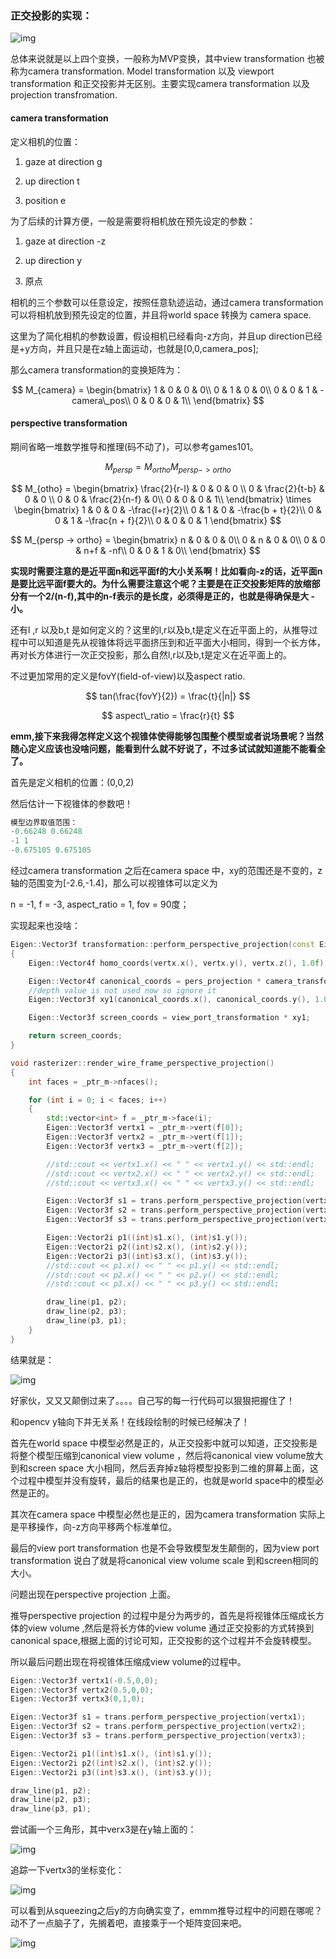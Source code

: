 ### 正交投影的实现：

![img](../img/7.PNG)

总体来说就是以上四个变换，一般称为MVP变换，其中view transformation 也被称为camera transformation. Model transformation 以及 viewport transformation 和正交投影并无区别。主要实现camera transformation 以及 projection transfromation.

#### camera transformation

定义相机的位置：

1. gaze at direction g

2. up direction t

3. position e

为了后续的计算方便，一般是需要将相机放在预先设定的参数：

1. gaze at direction -z

2. up direction y

3. 原点

相机的三个参数可以任意设定，按照任意轨迹运动，通过camera transformation可以将相机放到预先设定的位置，并且将world space 转换为 camera space.

这里为了简化相机的参数设置，假设相机已经看向-z方向，并且up direction已经是+y方向，并且只是在z轴上面运动，也就是[0,0,camera_pos];

那么camera transformation的变换矩阵为：

$$
M_{camera} = 
\begin{bmatrix}
1 & 0 & 0 & 0\\
0 & 1 & 0 & 0\\
0 & 0 & 1 & -camera\_pos\\
0 & 0 & 0 & 1\\
\end{bmatrix}
$$

#### perspective transformation

期间省略一堆数学推导和推理(码不动了)，可以参考games101。

$$
M_{persp} = M_{ortho} M_{persp -> ortho}
$$

$$
M_{otho} =
\begin{bmatrix}
\frac{2}{r-l} & 0 & 0 & 0 \\
0 & \frac{2}{t-b} & 0 & 0 \\
0 & 0 & \frac{2}{n-f} & 0\\
0 & 0 & 0 & 1\\
\end{bmatrix}
\times
\begin{bmatrix}
1 & 0 & 0 & -\frac{l+r}{2}\\
0 & 1 & 0 & -\frac{b + t}{2}\\
0 & 0 & 1 & -\frac{n + f}{2}\\
0 & 0 & 0 & 1 
\end{bmatrix}
$$

$$
M_{persp -> ortho} =
\begin{bmatrix}
n & 0 & 0 & 0\\
0 & n & 0 & 0\\
0 & 0 & n+f & -nf\\
0 & 0 & 1 & 0\\
\end{bmatrix}
$$

**实现时需要注意的是近平面n和远平面f的大小关系啊！比如看向-z的话，近平面n是要比远平面f要大的。为什么需要注意这个呢？主要是在正交投影矩阵的放缩部分有一个2/(n-f),其中的n-f表示的是长度，必须得是正的，也就是得确保是大 - 小。**

还有l ,r 以及b,t 是如何定义的？这里的l,r以及b,t是定义在近平面上的，从推导过程中可以知道是先从视锥体将远平面挤压到和近平面大小相同，得到一个长方体，再对长方体进行一次正交投影，那么自然l,r以及b,t是定义在近平面上的。

不过更加常用的定义是fovY(field-of-view)以及aspect ratio.

$$
tan(\frac{fovY}{2}) = \frac{t}{|n|}
$$

$$
aspect\_ratio = \frac{r}{t}
$$

**emm,接下来我得怎样定义这个视锥体使得能够包围整个模型或者说场景呢？当然随心定义应该也没啥问题，能看到什么就不好说了，不过多试试就知道能不能看全了。**

首先是定义相机的位置：(0,0,2)

然后估计一下视锥体的参数吧！

```cpp
模型边界取值范围：
-0.66248 0.66248
-1 1
-0.675105 0.675105
```

经过camera transformation 之后在camera space 中，xy的范围还是不变的，z轴的范围变为[-2.6,-1.4]，那么可以视锥体可以定义为

n = -1, f = -3, aspect_ratio = 1, fov = 90度；                                                                                                                                                              

实现起来也没啥：

```cpp
Eigen::Vector3f transformation::perform_perspective_projection(const Eigen::Vector3f& vertx)
{
    Eigen::Vector4f homo_coords(vertx.x(), vertx.y(), vertx.z(), 1.0f);

    Eigen::Vector4f canonical_coords = pers_projection * camera_transformation * model_transformation * homo_coor            ds;
    //depth value is not used now so ignore it
    Eigen::Vector3f xy1(canonical_coords.x(), canonical_coords.y(), 1.0f);

    Eigen::Vector3f screen_coords = view_port_transformation * xy1;

    return screen_coords;
}
```

```cpp
void rasterizer::render_wire_frame_perspective_projection()
{
    int faces = _ptr_m->nfaces();

    for (int i = 0; i < faces; i++)
    {
        std::vector<int> f = _ptr_m->face(i);
        Eigen::Vector3f vertx1 = _ptr_m->vert(f[0]);
        Eigen::Vector3f vertx2 = _ptr_m->vert(f[1]);
        Eigen::Vector3f vertx3 = _ptr_m->vert(f[2]);

        //std::cout << vertx1.x() << " " << vertx1.y() << std::endl;
        //std::cout << vertx2.x() << " " << vertx2.y() << std::endl;
        //std::cout << vertx3.x() << " " << vertx3.y() << std::endl;

        Eigen::Vector3f s1 = trans.perform_perspective_projection(vertx1);
        Eigen::Vector3f s2 = trans.perform_perspective_projection(vertx2);
        Eigen::Vector3f s3 = trans.perform_perspective_projection(vertx3);

        Eigen::Vector2i p1((int)s1.x(), (int)s1.y());
        Eigen::Vector2i p2((int)s2.x(), (int)s2.y());
        Eigen::Vector2i p3((int)s3.x(), (int)s3.y());
        //std::cout << p1.x() << " " << p1.y() << std::endl;
        //std::cout << p2.x() << " " << p2.y() << std::endl;
        //std::cout << p3.x() << " " << p3.y() << std::endl;

        draw_line(p1, p2);
        draw_line(p2, p3);
        draw_line(p3, p1);
    }
}
```

结果就是：

![img](../img/8.PNG)

好家伙，又又又颠倒过来了。。。。自己写的每一行代码可以狠狠把握住了！

和opencv y轴向下并无关系！在线段绘制的时候已经解决了！

首先在world space 中模型必然是正的，从正交投影中就可以知道，正交投影是将整个模型压缩到canonical view volume ，然后将canonical view volume放大到和screen space 大小相同，然后丢弃掉z轴将模型投影到二维的屏幕上面，这个过程中模型并没有旋转，最后的结果也是正的，也就是world space中的模型必然是正的。

其次在camera space 中模型必然也是正的，因为camera transformation 实际上是平移操作，向-z方向平移两个标准单位。

最后的view port transformation 也是不会导致模型发生颠倒的，因为view port transformation 说白了就是将canonical view volume scale 到和screen相同的大小。

问题出现在perspective projection 上面。

推导perspective projection 的过程中是分为两步的，首先是将视锥体压缩成长方体的view volume ,然后是将长方体的view volume 通过正交投影的方式转换到canonical space,根据上面的讨论可知，正交投影的这个过程并不会旋转模型。

所以最后问题出现在将视锥体压缩成view volume的过程中。

```cpp
Eigen::Vector3f vertx1(-0.5,0,0);
Eigen::Vector3f vertx2(0.5,0,0);
Eigen::Vector3f vertx3(0,1,0);

Eigen::Vector3f s1 = trans.perform_perspective_projection(vertx1);
Eigen::Vector3f s2 = trans.perform_perspective_projection(vertx2);
Eigen::Vector3f s3 = trans.perform_perspective_projection(vertx3);

Eigen::Vector2i p1((int)s1.x(), (int)s1.y());
Eigen::Vector2i p2((int)s2.x(), (int)s2.y());
Eigen::Vector2i p3((int)s3.x(), (int)s3.y());

draw_line(p1, p2);
draw_line(p2, p3);
draw_line(p3, p1);
```

尝试画一个三角形，其中verx3是在y轴上面的：

![img](../img/9.PNG)

追踪一下vertx3的坐标变化：

![img](../img/10.PNG)

可以看到从squeezing之后y的方向确实变了，emmm推导过程中的问题在哪呢？动不了一点脑子了，先搁着吧，直接乘于一个矩阵变回来吧。

![img](../img/2.gif)

